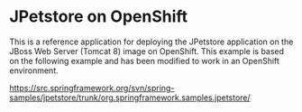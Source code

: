 # JPetstore on OpenShift

This is a reference application for deploying the JPetstore application on the JBoss Web Server (Tomcat 8) image on OpenShift. This example is based on the following example and has been modified to work in an OpenShift environment.

https://src.springframework.org/svn/spring-samples/jpetstore/trunk/org.springframework.samples.jpetstore/


